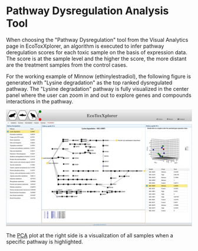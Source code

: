 # Pathway Dysregulation Analysis Tool

When choosing the "Pathway Dysregulation" tool from the Visual Analytics page in EcoToxXplorer, an algorithm is executed to infer pathway deregulation scores for each toxic sample on the basis of expression data. The score is at the sample level and the higher the score, the more distant are the treatment samples from the control cases. 

For the working example of Minnow (ethinylestradiol), the following figure is generated with "Lysine degradation" as the top ranked dysregulated pathway. The "Lysine degradation" pathway is fully visualized in the center panel where the user can zoom in and out to explore genes and compounds interactions in the pathway. 

![Image](pathways_dysregulation.png)

The [PCA](background_pca.md) plot at the right side is a visualization of all samples when a specific pathway is highlighted. 
